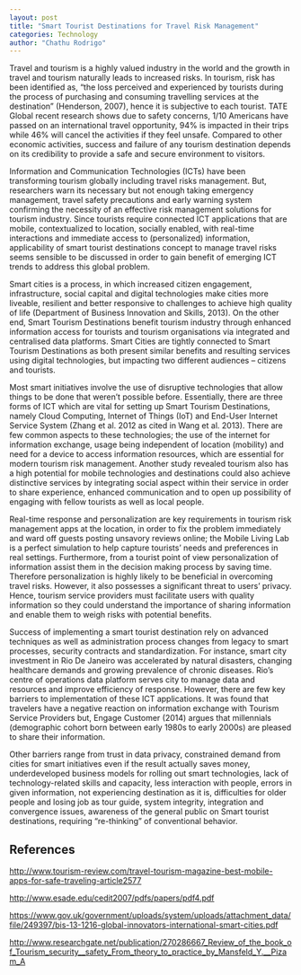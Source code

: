 ```yaml
---
layout: post
title: "Smart Tourist Destinations for Travel Risk Management"
categories: Technology
author: "Chathu Rodrigo"
---
```


Travel and tourism is a highly valued industry in the world and the growth in travel and tourism naturally leads to increased risks. In tourism, risk has been identified as, “the loss perceived and experienced by tourists during the process of purchasing and consuming travelling services at the destination” (Henderson, 2007), hence it is subjective to each tourist. TATE Global recent research shows due to safety concerns, 1/10 Americans have passed on an international travel opportunity, 94% is impacted in their trips while 46% will cancel the activities if they feel unsafe. Compared to other economic activities, success and failure of any tourism destination depends on its credibility to provide a safe and secure environment to visitors. 

Information and Communication Technologies (ICTs) have been transforming tourism globally including travel risks management. But, researchers warn its necessary but not enough taking emergency management, travel safety precautions and early warning system confirming the necessity of an effective risk management solutions for tourism industry. Since tourists require connected ICT applications that are mobile, contextualized to location, socially enabled, with real-time interactions and immediate access to (personalized) information, applicability of smart tourist destinations concept to manage travel risks seems sensible to be discussed in order to gain benefit of emerging ICT trends to address this global problem.   

Smart cities is a process, in which increased citizen engagement, infrastructure, social capital and digital technologies make cities more liveable, resilient and better responsive to challenges to achieve high quality of life (Department of Business Innovation and Skills, 2013). On the other end, Smart Tourism Destinations benefit tourism industry through enhanced information access for tourists and tourism organisations via integrated and centralised data platforms. Smart Cities are tightly connected to Smart Tourism Destinations as both present similar benefits and resulting services using digital technologies, but impacting two different audiences – citizens and tourists.  

Most smart initiatives involve the use of disruptive technologies that allow things to be done that weren’t possible before. Essentially, there are three forms of ICT which are vital for setting up Smart Tourism Destinations, namely Cloud Computing, Internet of Things (IoT) and End-User Internet Service System (Zhang et al. 2012 as cited in Wang et al. 2013). There are few common aspects to these technologies; the use of the internet for information exchange, usage being independent of location (mobility) and need for a device to access information resources, which are essential for modern tourism risk management. Another study revealed tourism also has a high potential for mobile technologies and destinations could also achieve distinctive services by integrating social aspect within their service in order to share experience, enhanced communication and to open up possibility of engaging with fellow tourists as well as local people. 

Real-time response and personalization are key requirements in tourism risk management apps at the location, in order to fix the problem immediately and ward off guests posting unsavory reviews online; the Mobile Living Lab is a perfect simulation to help capture tourists’ needs and preferences in real settings. Furthermore, from a tourist point of view personalization of information assist them in the decision making process by saving time. Therefore personalization is highly likely to be beneficial in overcoming travel risks. However, it also possesses a significant threat to users’ privacy. Hence, tourism service providers must facilitate users with quality information so they could understand the importance of sharing information and enable them to weigh risks with potential benefits.

Success of implementing a smart tourist destination rely on advanced techniques as well as administration process changes from legacy to smart processes, security contracts and standardization. For instance, smart city investment in Rio De Janeiro was accelerated by natural disasters, changing healthcare demands and growing prevalence of chronic diseases. Rio’s centre of operations data platform serves city to manage data and resources and improve efficiency of response. 
However, there are few key barriers to implementation of these ICT applications. It was found that travelers have a negative reaction on information exchange with Tourism Service Providers but, Engage Customer (2014) argues that millennials (demographic cohort born between early 1980s to early 2000s) are pleased to share their information. 

Other barriers range from trust in data privacy, constrained demand from cities for smart initiatives even if the result actually saves money, underdeveloped business models for rolling out smart technologies, lack of technology-related skills and capacity, less interaction with people, errors in given information, not experiencing destination as it is, difficulties for older people and losing job as tour guide, system integrity, integration and convergence issues, awareness of the general public on Smart tourist destinations,  requiring “re-thinking” of conventional behavior.

## References

<http://www.tourism-review.com/travel-tourism-magazine-best-mobile-apps-for-safe-traveling-article2577>

<http://www.esade.edu/cedit2007/pdfs/papers/pdf4.pdf>

<https://www.gov.uk/government/uploads/system/uploads/attachment_data/file/249397/bis-13-1216-global-innovators-international-smart-cities.pdf> 

<http://www.researchgate.net/publication/270286667_Review_of_the_book_of_Tourism_security__safety_From_theory_to_practice_by_Mansfeld_Y.__Pizam_A>

